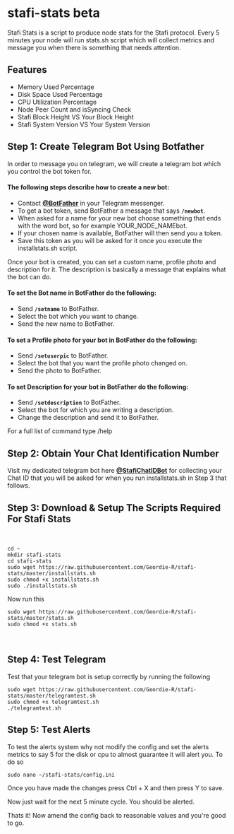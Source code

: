 # stafi-stats beta
Stafi Stats is a script to produce node stats for the Stafi protocol. Every 5 minutes your node will run stats.sh script which will collect metrics and message you when there is something that needs attention.
## Features
* Memory Used Percentage
* Disk Space Used Percentage
* CPU Utilization Percentage
* Node Peer Count and isSyncing Check
* Stafi Block Height VS Your Block Height
* Stafi System Version VS Your System Version

## Step 1: Create Telegram Bot Using Botfather

In order to message you on telegram, we will create a telegram bot which you control the bot token for.

#### The following steps describe how to create a new bot:

* Contact [**@BotFather**](https://telegram.me/BotFather) in your Telegram messenger.
* To get a bot token, send BotFather a message that says **`/newbot`**.
* When asked for a name for your new bot choose something that ends with the word bot, so for example YOUR_NODE_NAMEbot.
* If your chosen name is available, BotFather will then send you a token.
* Save this token as you will be asked for it once you execute the installstats.sh script.

Once your bot is created, you can set a custom name, profile photo and description for it. The description is basically a message that explains what the bot can do.

#### To set the Bot name in BotFather do the following:

* Send **`/setname`** to BotFather.
* Select the bot which you want to change.
* Send the new name to BotFather.

#### To set a Profile photo for your bot in BotFather do the following:

* Send **`/setuserpic`** to BotFather.
* Select the bot that you want the profile photo changed on.
* Send the photo to BotFather.

#### To set Description for your bot in BotFather do the following:

* Send **`/setdescription`** to BotFather.
* Select the bot for which you are writing a description.
* Change the description and send it to BotFather.

For a full list of command type /help

## Step 2: Obtain Your Chat Identification Number

Visit my dedicated telegram bot here [**@StafiChatIDBot**](https://t.me/StafiChatIDBot) for collecting your Chat ID that you will be asked for when you run installstats.sh in Step 3 that follows.

## Step 3: Download & Setup The Scripts Required For Stafi Stats

<br>

```
cd ~
mkdir stafi-stats
cd stafi-stats
sudo wget https://raw.githubusercontent.com/Geordie-R/stafi-stats/master/installstats.sh
sudo chmod +x installstats.sh
sudo ./installstats.sh

```

Now run this

```
sudo wget https://raw.githubusercontent.com/Geordie-R/stafi-stats/master/stats.sh
sudo chmod +x stats.sh
```
<br>

## Step 4: Test Telegram

Test that your telegram bot is setup correctly by running the following

```
sudo wget https://raw.githubusercontent.com/Geordie-R/stafi-stats/master/telegramtest.sh
sudo chmod +x telegramtest.sh
./telegramtest.sh
```

## Step 5: Test Alerts

To test the alerts system why not modify the config and set the alerts metrics to say 5 for the disk or cpu to almost guarantee it will alert you.  To do so

```
sudo nano ~/stafi-stats/config.ini
```

Once you have made the changes press Ctrl + X and then press Y to save.

Now just wait for the next 5 minute cycle.  You should be alerted.

Thats it! Now amend the config back to reasonable values and you're good to go.

